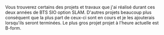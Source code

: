 Vous trouverez certains des projets et travaux que j'ai réalisé durant ces deux années de BTS SIO option SLAM.
D'autres projets beaucoup plus conséquent que la plus part de ceux-ci sont en cours et je les ajouterais lorsqu'ils seront terminées.
Le plus gros projet projet à l'heure actuelle est B-form.

